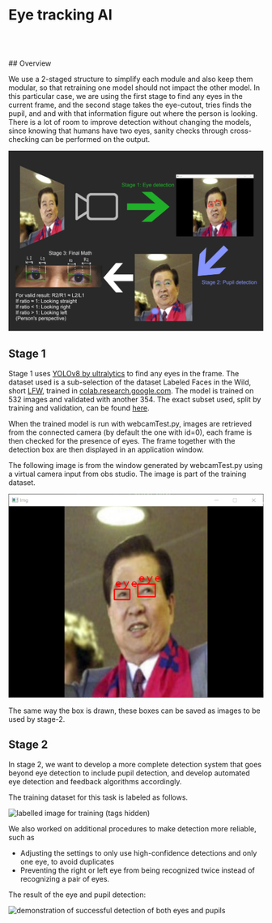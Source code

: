 # Eye tracking AI

<br/>
<br/>
<br/>
## Overview

We use a 2-staged structure to simplify each module and also keep them modular, so that retraining one model should not impact the other model. In this particular case, we are using the first stage to find any eyes in the current frame, and the second stage takes the eye-cutout, tries finds the pupil, and and with that information figure out where the person is looking.
There is a lot of room to improve detection without changing the models, since knowing that humans have two eyes, sanity checks through cross-checking can be performed on the output. 

![Concept poster of the steps involved in detecting the person's eyes and where they look](/team5-poster.png)

## Stage 1
Stage 1 uses [YOLOv8 by ultralytics](https://github.com/ultralytics/ultralytics) to find any eyes in the frame. The dataset used is a sub-selection of the dataset Labeled Faces in the Wild, short [LFW](https://www.kaggle.com/datasets/atulanandjha/lfwpeople), trained in [colab.research.google.com](https://colab.research.google.com). The model is trained on 532 images and validated with another 354. The exact subset used, split by training and validation, can be found [here](/customed_dataset/images). 

When the trained model is run with webcamTest.py, images are retrieved from the connected camera (by default the one with id=0), each frame is then checked for the presence of eyes. The frame together with the detection box are then displayed in an application window.

The following image is from the window generated by webcamTest.py using a virtual camera input from obs studio. The image is part of the training dataset.

![Screenshot of a person whose eyes are being detected using this AI model](/김대중%20eye%20detection.PNG)

The same way the box is drawn, these boxes can be saved as images to be used by stage-2.

## Stage 2

In stage 2, we want to develop a more complete detection system that goes beyond eye detection to include pupil detection, and develop automated eye detection and feedback algorithms accordingly.

The training dataset for this task is labeled as follows.  

![labelled image for training (tags hidden)](https://github.com/lunash0/IoT_team5/assets/109780232/09607791-9206-428b-9543-9311e58f0a6f)

We also worked on additional procedures to make detection more reliable, such as

- Adjusting the settings to only use high-confidence detections and only one eye, to avoid duplicates
- Preventing the right or left eye from being recognized twice instead of recognizing a pair of eyes.

The result of the eye and pupil detection:

![demonstration of successful detection of both eyes and pupils](https://github.com/lunash0/IoT_team5/assets/109780232/9ac3dd58-9f1d-4286-9e87-2d93430163a8)


